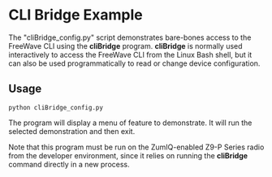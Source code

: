 # CLI Bridge Example

The "cliBridge_config.py" script demonstrates bare-bones access to the FreeWave CLI using the **cliBridge** program. **cliBridge** is normally used interactively to access the FreeWave CLI from the Linux Bash shell, but it can also be used programmatically to read or change device configuration.

## Usage

```python cliBridge_config.py```

The program will display a menu of feature to demonstrate. It will run the selected demonstration and then exit.

Note that this program must be run on the ZumIQ-enabled Z9-P Series radio from the developer environment, since it relies on running the **cliBridge** command directly in a new process.
